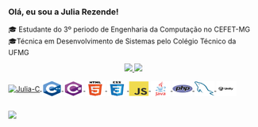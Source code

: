 ### Olá, eu sou a Julia Rezende! 
:mortar_board: Estudante do 3º periodo de Engenharia da Computação no CEFET-MG <br> :mortar_board:Técnica em Desenvolvimento de Sistemas pelo Colégio Técnico da UFMG

</div>
<div align="center">
  <a href="https://github.com/juliarezende34">
  <img width="48%" src="https://github-readme-stats.vercel.app/api?username=juliarezende34&show_icons=true&theme=radical&include_all_commits=true&count_private=false"/>
  <img width="40%" src="https://github-readme-stats.vercel.app/api/top-langs/?username=juliarezende34&layout=compact&langs_count=7&theme=radical"/>
</div>
<div style="display: inline_block"><br>
  <img align="center" alt="Julia-C" height="30" width="40" src="https://cdn.jsdelivr.net/gh/devicons/devicon/icons/c/c-original.svg" />
  <img align="center" alt="Julia-C++" height="30" width="40" src="https://github.com/devicons/devicon/blob/v2.15.1/icons/cplusplus/cplusplus-original.svg" />
  <img align="center" alt="Julia-C#" height="30" width="40" src="https://github.com/devicons/devicon/blob/v2.15.1/icons/csharp/csharp-original.svg" />
  <img align="center" alt="Julia-HTML" height="30" width="40" src="https://github.com/devicons/devicon/blob/v2.15.1/icons/html5/html5-original-wordmark.svg">
  <img align="center" alt="Julia-CSS" height="30" width="40" src="https://github.com/devicons/devicon/blob/v2.15.1/icons/css3/css3-original-wordmark.svg">
  <img align="center" alt="Julia-JavaScrip" height="30" width="40" src="https://github.com/devicons/devicon/blob/v2.15.1/icons/javascript/javascript-original.svg">
  <img align="center" alt="Julia-Java" height="30" width="40" src="https://github.com/devicons/devicon/blob/v2.15.1/icons/java/java-original-wordmark.svg">
  <img align="center" alt="Julia-PHP" height="30" width="40" src="https://github.com/devicons/devicon/blob/v2.15.1/icons/php/php-original.svg">
  <img align="center" alt="Julia-SQL" height="30" width="40" src="https://github.com/devicons/devicon/blob/v2.15.1/icons/mysql/mysql-original.svg">
  <img align="center" alt="Julia-Unity" height="30" width="40" src="https://github.com/devicons/devicon/blob/v2.15.1/icons/unity/unity-original-wordmark.svg">
  
</div> 
  
   ##
 
<div> 
  <a href = "mailto:juliarezende@gmail.com"><img src="https://img.shields.io/badge/-Gmail-%23333?style=for-the-badge&logo=gmail&logoColor=white" target="_blank"></a>
  
